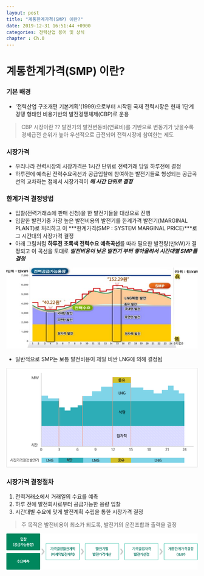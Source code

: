 ```yaml
---
layout: post
title: "계통한계가격(SMP) 이란?"
date: 2019-12-31 16:51:44 +0900
categories: 전력산업 용어 및 상식
chapter : Ch.0
---
```

# 계통한계가격(SMP) 이란?

### 기본 배경
- '전력산업 구조개편 기본계획'(1999)으로부터 시작된 국재 전력시장은 현재 1단계 경탱 형태인 비용기반의 발전경쟁체제(CBP)로 운용

> CBP 시장이란 ?? 발전기의 발전변동비(연료비)를 기반으로 변동기가 낮을수록 경제급전 순위가 높아 우선적으로 급전되어 전력시장에 참여한는 제도

### 시장가격

- 우리나라 전력시장의 시장가격은 1시간 단위로 전력거래 당일 하루전에 결정
- 하루전에 예측된 전력수요곡선과 공급입찰에 참여하는 발전기들로 형성되는 공급곡선의 교차하는 점에서 시장가격이 ***매 시간 단위로 결정***

### 한계가격 결정방법

- 입찰(전력거래소에 판매 신청)을 한 발전기들을 대상으로 진행
- 입찰한 발전기중 가장 높은 발전비용의 발전기를 한계가격 발전기(MARGINAL PLANT)로 처리하고 이 ***한계가격(SMP : SYSTEM MARGINAL PRICE)***로 그 시간대의 사장가격 결정
- 아래 그림처럼 **하루전 초록색 전력수요 예측곡선**를 따라 필요한 발전량(만kW)가 결정되고 이 곡선을 토대로 ***발전비용이 낮은 발전기 부터 쌓아올려서 시간대별 SMP를 결정***

![SMP/smp_graph.jpg](/img/edited_smp_graph.png)

- 일반적으로 SMP는 보통 발전비용이 제일 비싼 LNG에 의해 결정됨

![SMP/smp_graph2.jpg](/img/smp_graph2.jpg)

### 시장가격 결정절차

1. 전력거래소에서 거래일의 수요를 예측
2. 하루 전에 발전회사로부터 공급가능한 용량 입찰
3. 시간대별 수요에 맞게 발전계획 수립을 통한 시장가격 결정

> 주 목적은 발전비용이 최소가 되도록, 발전기의 운전조합과 출력을 결정

![SMP/deter_smp_flow.gif](/img/edited_deter_smp_flow.png)